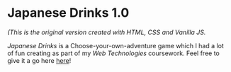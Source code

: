 # Japanese Drinks 1.0

*(This is the original version created with HTML, CSS and Vanilla JS.*

*Japanese Drinks* is a Choose-your-own-adventure game which I had a lot of fun 
creating as part of my *Web Technologies* coursework. 
Feel free to give it a go here [here](https://karolencina.github.io)!
